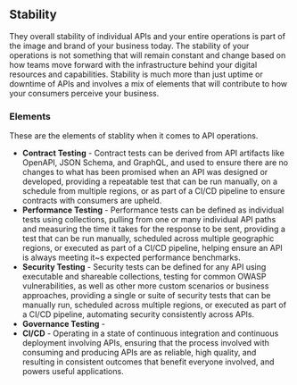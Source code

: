 ## Stability 
They overall stability of individual APIs and your entire operations is part of the image and brand of your business today. The stability of your operations is not something that will remain constant and change based on how teams move forward with the infrastructure behind your digital resources and capabilities. Stability is much more than just uptime or downtime of APIs and involves a mix of elements that will contribute to how your consumers perceive your business. 

### Elements 
These are the elements of stablity when it comes to API operations. 

- **Contract Testing** - Contract tests can be derived from API artifacts like OpenAPI, JSON Schema, and GraphQL, and used to ensure there are no changes to what has been promised when an API was designed or developed, providing a repeatable test that can be run manually, on a schedule from multiple regions, or as part of a CI/CD pipeline to ensure contracts with consumers are upheld. 
- **Performance Testing** - Performance tests can be defined as individual tests using collections, pulling from one or many individual API paths and measuring the time it takes for the response to be sent, providing a test that can be run manually, scheduled across multiple geographic regions, or executed as part of a CI/CD pipeline, helping ensure an API is always meeting it~s expected performance benchmarks. 
- **Security Testing** - Security tests can be defined for any API using executable and shareable collections, testing for common OWASP vulnerabilities, as well as other more custom scenarios or business approaches, providing a single or suite of security tests that can be manually run, scheduled across multiple regions, or executed as part of a CI/CD pipeline, automating security consistently across APIs. 
- **Governance Testing** -  
- **CI/CD** - Operating in a state of continuous integration and continuous deployment involving APIs, ensuring that the process involved with consuming and producing APIs are as reliable, high quality, and resulting in consistent outcomes that benefit everyone involved, and powers useful applications. 
 
 
